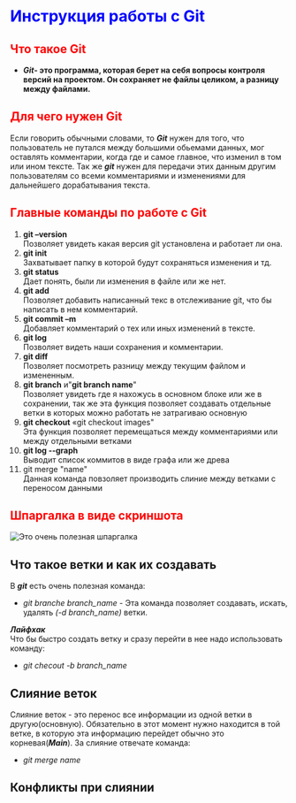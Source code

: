 # <span style="color:blue">Инструкция работы с Git</span>

## <span style="color:red">Что такое  Git</span>
* **_Git_- это программа, которая берет на себя вопросы контроля версий на проектом. Он сохраняет не файлы целиком, а разницу между файлами.**

## <span style="color:red">Для чего нужен Git</span>
 Если говорить обычными словами, то **_Git_** нужен для того, что пользователь не путался между большими обьемами данных, мог оставлять комментарии, когда где и самое главное, что изменил в том или ином тексте. Так же **_git_** нужен для передачи этих данным другим пользователям со всеми комментариями и изменениями для дальнейшего дорабатывания текста.
## <span style="color:red">Главные команды по работе с Git</span>
1. **git –version**  
Позволяет увидеть какая версия git установлена и работает ли она.
2. **git init**  
Захватывает папку в которой будут сохраняться изменения и тд.
3. **git status**  
Дает понять, были ли изменения в файле или же нет.
4. **git add**  
Позволяет добавить написанный текс в отслеживание git, что бы написать в нем комментарий.
5. **git commit –m**  
Добавляет комментарий  о тех или иных изменений в тексте.
6. **git log**  
Позволяет видеть наши сохранения и комментарии.
7. **git diff**  
Позволяет посмотреть разницу между текущим файлом и измененным.
8. **git branch** и"**git branch name**"  
Позволяет увидеть где я нахожусь в основном блоке или же в сохранении, так же эта функция позволяет создавать отдельные ветки в которых можно работать не затрагиваю основную
9. **git checkout** «git checkout images"  
Эта функция позволяет перемещаться между комментариями или  между отдельными ветками
10. **git log --graph**  
Выводит список коммитов в виде графа или же древа
11. git merge "name"   
Данная команда  повзоляет производить слиние между ветками с переносом данными

## <span style="color:red">Шпаргалка в виде скриншота</span>
![Это очень полезная шпаргалка](opera_GK9aLIu3Sa.png)

## Что такое ветки и как их создавать
В **_git_** есть очень полезная команда:
* *git branche branch_name* - Эта команда позволяет создавать, искать, удалять *(-d branch_name)* ветки.

**_Лайфхак_**   
Что бы быстро создать ветку и сразу перейти в нее надо использовать команду:
* *git checout -b branch_name* 


## Слияние веток 
Слияние веток - это перенос все информации из одной ветки в другую(основную). Обязательно в этот момент нужно находится в той ветке, в которую эта информацию перейдет обычно это корневая(**_Main_**). За слияние отвечате команда:  
* *_git merge name_*

## Конфликты при слиянии